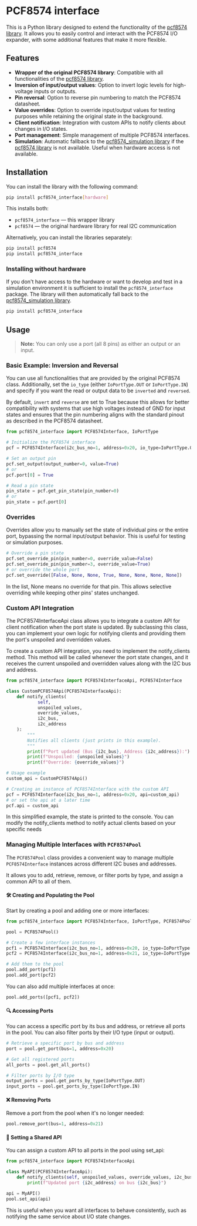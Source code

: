 # PCF8574 interface

This is a Python library designed to extend the functionality of the [pcf8574 library](https://pypi.org/project/pcf8574/).
It allows you to easily control and interact with the PCF8574 I/O expander, with some additional features that make it more flexible.

## Features

- **Wrapper of the original PCF8574 library**: Compatible with all functionalities of the [pcf8574 library](https://pypi.org/project/pcf8574/).
- **Inversion of input/output values**: Option to invert logic levels for high-voltage inputs or outputs.
- **Pin reversal**: Option to reverse pin numbering to match the PCF8574 datasheet.
- **Value overrides**: Option to override input/output values for testing purposes while retaining the original state in the background.
- **Client notification**: Integration with custom APIs to notify clients about changes in I/O states.
- **Port management**: Simple management of multiple PCF8574 interfaces.
- **Simulation**: Automatic fallback to the [pcf8574_simulation library](https://pypi.org/project/pcf8574_simulation/) if the [pcf8574 library](https://pypi.org/project/pcf8574/) is not available. Useful when hardware access is not available.


## Installation

You can install the library with the following command:

```bash
pip install pcf8574_interface[hardware]
```

This installs both:
- `pcf8574_interface` — this wrapper library
- `pcf8574` — the original hardware library for real I2C communication

Alternatively, you can install the libraries separately:

```bash
pip install pcf8574
pip install pcf8574_interface
```


### Installing without hardware
If you don't have access to the hardware or want to develop and test in a simulation environment it is sufficient to install the `pcf8574_interface` package.
The library will then automatically fall back to the [pcf8574_simulation library](https://pypi.org/project/pcf8574_simulation/).

```bash
pip install pcf8574_interface
```


## Usage

> **Note:** You can only use a port (all 8 pins) as either an output or an input.


### Basic Example: Inversion and Reversal

You can use all functionalities that are provided by the original PCF8574 class.
Additionally, set the `io_type` (either `IoPortType.OUT` or `IoPortType.IN`) and specify if you want the read or output data to be `inverted` and `reversed`.

By default, `invert` and `reverse` are set to True because this allows for better compatibility with systems that use high voltages instead of GND for input states and ensures that the pin numbering aligns with the standard pinout as described in the PCF8574 datasheet.

```python
from pcf8574_interface import PCF8574Interface, IoPortType

# Initialize the PCF8574 interface
pcf = PCF8574Interface(i2c_bus_no=1, address=0x20, io_type=IoPortType.OUT, invert=True, reverse=True)

# Set an output pin
pcf.set_output(output_number=0, value=True)
# or
pcf.port[0] = True

# Read a pin state
pin_state = pcf.get_pin_state(pin_number=0)
# or
pin_state = pcf.port[0]
```


### Overrides

Overrides allow you to manually set the state of individual pins or the entire port, bypassing the normal input/output behavior. This is useful for testing or simulation purposes.

```python
# Override a pin state
pcf.set_override_pin(pin_number=0, override_value=False)
pcf.set_override_pin(pin_number=3, override_value=True)
# or override the whole port
pcf.set_override([False, None, None, True, None, None, None, None])
```
In the list, None means no override for that pin. This allows selective overriding while keeping other pins' states unchanged.


### Custom API Integration

The PCF8574InterfaceApi class allows you to integrate a custom API for client notification when the port state is updated.
By subclassing this class, you can implement your own logic for notifying clients and providing them the port's unspoiled and overridden values.

To create a custom API integration, you need to implement the notify_clients method. This method will be called whenever the port state changes, and it receives the current unspoiled and overridden values along with the I2C bus and address.

```python
from pcf8574_interface import PCF8574InterfaceApi, PCF8574Interface

class CustomPCF8574Api(PCF8574InterfaceApi):
    def notify_clients(
            self,
            unspoiled_values,
            override_values,
            i2c_bus,
            i2c_address
    ):
        """
        Notifies all clients (just prints in this example).
        """
        print(f"Port updated (Bus {i2c_bus}, Address {i2c_address}):")
        print(f"Unspoiled: {unspoiled_values}")
        print(f"Override: {override_values}")

# Usage example
custom_api = CustomPCF8574Api()

# Creating an instance of PCF8574Interface with the custom API
pcf = PCF8574Interface(i2c_bus_no=1, address=0x20, api=custom_api)
# or set the api at a later time
pcf.api = custom_api
```

In this simplified example, the state is printed to the console.
You can modify the notify_clients method to notify actual clients based on your specific needs


### Managing Multiple Interfaces with `PCF8574Pool`

The `PCF8574Pool` class provides a convenient way to manage multiple `PCF8574Interface` instances across different I2C buses and addresses.

It allows you to add, retrieve, remove, or filter ports by type, and assign a common API to all of them.

#### 🛠 Creating and Populating the Pool
Start by creating a pool and adding one or more interfaces:
```python
from pcf8574_interface import PCF8574Interface, IoPortType, PCF8574Pool

pool = PCF8574Pool()

# Create a few interface instances
pcf1 = PCF8574Interface(i2c_bus_no=1, address=0x20, io_type=IoPortType.OUT)
pcf2 = PCF8574Interface(i2c_bus_no=1, address=0x21, io_type=IoPortType.IN)

# Add them to the pool
pool.add_port(pcf1)
pool.add_port(pcf2)
```

You can also add multiple interfaces at once:
```python
pool.add_ports([pcf1, pcf2])
```

#### 🔍 Accessing Ports

You can access a specific port by its bus and address, or retrieve all ports in the pool. You can also filter ports by their I/O type (input or output).
```python
# Retrieve a specific port by bus and address
port = pool.get_port(bus=1, address=0x20)

# Get all registered ports
all_ports = pool.get_all_ports()

# Filter ports by I/O type
output_ports = pool.get_ports_by_type(IoPortType.OUT)
input_ports = pool.get_ports_by_type(IoPortType.IN)
```

#### ❌ Removing Ports
Remove a port from the pool when it's no longer needed:
```python
pool.remove_port(bus=1, address=0x21)
```

#### 🔁 Setting a Shared API
You can assign a custom API to all ports in the pool using set_api:
```python
from pcf8574_interface import PCF8574InterfaceApi

class MyAPI(PCF8574InterfaceApi):
    def notify_clients(self, unspoiled_values, override_values, i2c_bus, i2c_address):
        print(f"Updated port {i2c_address} on bus {i2c_bus}")

api = MyAPI()
pool.set_api(api)
```
This is useful when you want all interfaces to behave consistently, such as notifying the same service about I/O state changes.
